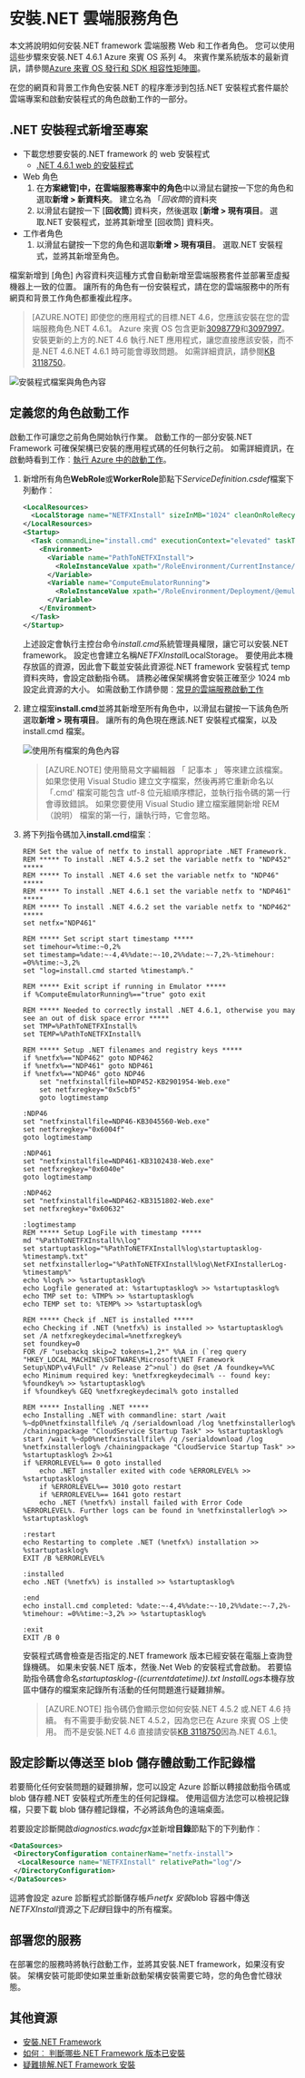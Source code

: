 <properties
   pageTitle="在雲端服務角色安裝.NET |Microsoft Azure"
   description="本文將說明如何手動安裝.NET framework 雲端服務 Web 及工作者角色"
   services="cloud-services"
   documentationCenter=".net"
   authors="thraka"
   manager="timlt"
   editor=""/>

<tags
   ms.service="cloud-services"
   ms.devlang="dotnet"
   ms.topic="article"
   ms.tgt_pltfrm="na"
   ms.workload="na"
   ms.date="08/10/2016"
   ms.author="adegeo"/>

# <a name="install-net-on-a-cloud-service-role"></a>安裝.NET 雲端服務角色 

本文將說明如何安裝.NET framework 雲端服務 Web 和工作者角色。 您可以使用這些步驟來安裝.NET 4.6.1 Azure 來賓 OS 系列 4。 來賓作業系統版本的最新資訊，請參閱[Azure 來賓 OS 發行和 SDK 相容性矩陣圖](cloud-services-guestos-update-matrix.md)。

在您的網頁和背景工作角色安裝.NET 的程序牽涉到包括.NET 安裝程式套件屬於雲端專案和啟動安裝程式的角色啟動工作的一部分。  

## <a name="add-the-net-installer-to-your-project"></a>.NET 安裝程式新增至專案
- 下載您想要安裝的.NET framework 的 web 安裝程式
    - [.NET 4.6.1 web 的安裝程式](http://go.microsoft.com/fwlink/?LinkId=671729)
- Web 角色
  1. 在**方案總管]**中，在雲端服務專案中的**角色**中以滑鼠右鍵按一下您的角色和選取**新增 > 新資料夾**。 建立名為 「*回收筒*的資料夾
  2. 以滑鼠右鍵按一下 [**回收筒**] 資料夾，然後選取 [**新增 > 現有項目**。 選取.NET 安裝程式，並將其新增至 [回收筒] 資料夾。
- 工作者角色
  1. 以滑鼠右鍵按一下您的角色和選取**新增 > 現有項目**。 選取.NET 安裝程式，並將其新增至角色。 

檔案新增到 [角色] 內容資料夾這種方式會自動新增至雲端服務套件並部署至虛擬機器上一致的位置。 讓所有的角色有一份安裝程式，請在您的雲端服務中的所有網頁和背景工作角色都重複此程序。

> [AZURE.NOTE] 即使您的應用程式的目標.NET 4.6，您應該安裝在您的雲端服務角色.NET 4.6.1。 Azure 來賓 OS 包含更新[3098779](https://support.microsoft.com/kb/3098779)和[3097997](https://support.microsoft.com/kb/3097997)。 安裝更新的上方的.NET 4.6 執行.NET 應用程式，讓您直接應該安裝，而不是.NET 4.6.NET 4.6.1 時可能會導致問題。 如需詳細資訊，請參閱[KB 3118750](https://support.microsoft.com/kb/3118750)。

![安裝程式檔案與角色內容][1]

## <a name="define-startup-tasks-for-your-roles"></a>定義您的角色啟動工作
啟動工作可讓您之前角色開始執行作業。 啟動工作的一部分安裝.NET Framework 可確保架構已安裝的應用程式碼的任何執行之前。 如需詳細資訊，在啟動時看到工作︰[執行 Azure 中的啟動工作](cloud-services-startup-tasks.md)。 

1. 新增所有角色**WebRole**或**WorkerRole**節點下*ServiceDefinition.csdef*檔案下列動作︰
    
    ```xml
    <LocalResources>
      <LocalStorage name="NETFXInstall" sizeInMB="1024" cleanOnRoleRecycle="false" />
    </LocalResources>    
    <Startup>
      <Task commandLine="install.cmd" executionContext="elevated" taskType="simple">
        <Environment>
          <Variable name="PathToNETFXInstall">
            <RoleInstanceValue xpath="/RoleEnvironment/CurrentInstance/LocalResources/LocalResource[@name='NETFXInstall']/@path" />
          </Variable>
          <Variable name="ComputeEmulatorRunning">
            <RoleInstanceValue xpath="/RoleEnvironment/Deployment/@emulated" />
          </Variable>
        </Environment>
      </Task>
    </Startup>
    ```

    上述設定會執行主控台命令*install.cmd*系統管理員權限，讓它可以安裝.NET framework。 設定也會建立名稱*NETFXInstall*LocalStorage。 要使用此本機存放區的資源，因此會下載並安裝此資源從.NET framework 安裝程式 temp 資料夾時，會設定啟動指令碼。 請務必確保架構將會安裝正確至少 1024 mb 設定此資源的大小。 如需啟動工作請參閱︰[常見的雲端服務啟動工作](cloud-services-startup-tasks-common.md) 

2. 建立檔案**install.cmd**並將其新增至所有角色中，以滑鼠右鍵按一下該角色所選取**新增 > 現有項目**。 讓所有的角色現在應該.NET 安裝程式檔案，以及 install.cmd 檔案。
    
    ![使用所有檔案的角色內容][2]

    > [AZURE.NOTE] 使用簡易文字編輯器 「 記事本 」 等來建立該檔案。 如果您使用 Visual Studio 建立文字檔案，然後再將它重新命名以 「.cmd' 檔案可能包含 utf-8 位元組順序標記，並執行指令碼的第一行會導致錯誤。 如果您要使用 Visual Studio 建立檔案離開新增 REM （說明） 檔案的第一行，讓執行時，它會忽略。 

3. 將下列指令碼加入**install.cmd**檔案︰

    ```
    REM Set the value of netfx to install appropriate .NET Framework. 
    REM ***** To install .NET 4.5.2 set the variable netfx to "NDP452" *****
    REM ***** To install .NET 4.6 set the variable netfx to "NDP46" *****
    REM ***** To install .NET 4.6.1 set the variable netfx to "NDP461" *****
    REM ***** To install .NET 4.6.2 set the variable netfx to "NDP462" *****
    set netfx="NDP461"
    
    REM ***** Set script start timestamp *****
    set timehour=%time:~0,2%
    set timestamp=%date:~-4,4%%date:~-10,2%%date:~-7,2%-%timehour: =0%%time:~3,2%
    set "log=install.cmd started %timestamp%."
    
    REM ***** Exit script if running in Emulator *****
    if %ComputeEmulatorRunning%=="true" goto exit
    
    REM ***** Needed to correctly install .NET 4.6.1, otherwise you may see an out of disk space error *****
    set TMP=%PathToNETFXInstall%
    set TEMP=%PathToNETFXInstall%
    
    REM ***** Setup .NET filenames and registry keys *****
    if %netfx%=="NDP462" goto NDP462
    if %netfx%=="NDP461" goto NDP461
    if %netfx%=="NDP46" goto NDP46
        set "netfxinstallfile=NDP452-KB2901954-Web.exe"
        set netfxregkey="0x5cbf5"
        goto logtimestamp
    
    :NDP46
    set "netfxinstallfile=NDP46-KB3045560-Web.exe"
    set netfxregkey="0x6004f"
    goto logtimestamp
    
    :NDP461
    set "netfxinstallfile=NDP461-KB3102438-Web.exe"
    set netfxregkey="0x6040e"
    goto logtimestamp
    
    :NDP462
    set "netfxinstallfile=NDP462-KB3151802-Web.exe"
    set netfxregkey="0x60632"
    
    :logtimestamp
    REM ***** Setup LogFile with timestamp *****
    md "%PathToNETFXInstall%\log"
    set startuptasklog="%PathToNETFXInstall%log\startuptasklog-%timestamp%.txt"
    set netfxinstallerlog="%PathToNETFXInstall%log\NetFXInstallerLog-%timestamp%"
    echo %log% >> %startuptasklog%
    echo Logfile generated at: %startuptasklog% >> %startuptasklog%
    echo TMP set to: %TMP% >> %startuptasklog%
    echo TEMP set to: %TEMP% >> %startuptasklog%
    
    REM ***** Check if .NET is installed *****
    echo Checking if .NET (%netfx%) is installed >> %startuptasklog%
    set /A netfxregkeydecimal=%netfxregkey%
    set foundkey=0
    FOR /F "usebackq skip=2 tokens=1,2*" %%A in (`reg query "HKEY_LOCAL_MACHINE\SOFTWARE\Microsoft\NET Framework Setup\NDP\v4\Full" /v Release 2^>nul`) do @set /A foundkey=%%C
    echo Minimum required key: %netfxregkeydecimal% -- found key: %foundkey% >> %startuptasklog%
    if %foundkey% GEQ %netfxregkeydecimal% goto installed
    
    REM ***** Installing .NET *****
    echo Installing .NET with commandline: start /wait %~dp0%netfxinstallfile% /q /serialdownload /log %netfxinstallerlog%  /chainingpackage "CloudService Startup Task" >> %startuptasklog%
    start /wait %~dp0%netfxinstallfile% /q /serialdownload /log %netfxinstallerlog% /chainingpackage "CloudService Startup Task" >> %startuptasklog% 2>>&1
    if %ERRORLEVEL%== 0 goto installed
        echo .NET installer exited with code %ERRORLEVEL% >> %startuptasklog%   
        if %ERRORLEVEL%== 3010 goto restart
        if %ERRORLEVEL%== 1641 goto restart
        echo .NET (%netfx%) install failed with Error Code %ERRORLEVEL%. Further logs can be found in %netfxinstallerlog% >> %startuptasklog%
    
    :restart
    echo Restarting to complete .NET (%netfx%) installation >> %startuptasklog%
    EXIT /B %ERRORLEVEL%
    
    :installed
    echo .NET (%netfx%) is installed >> %startuptasklog%
    
    :end
    echo install.cmd completed: %date:~-4,4%%date:~-10,2%%date:~-7,2%-%timehour: =0%%time:~3,2% >> %startuptasklog%
    
    :exit
    EXIT /B 0
    ```
        
    安裝程式碼會檢查是否指定的.NET framework 版本已經安裝在電腦上查詢登錄機碼。 如果未安裝.NET 版本，然後.Net Web 的安裝程式會啟動。 若要協助指令碼會命名*startuptasklog-((currentdatetime)).txt* *InstallLogs*本機存放區中儲存的檔案來記錄所有活動的任何問題進行疑難排解。

    > [AZURE.NOTE] 指令碼仍會顯示您如何安裝.NET 4.5.2 或.NET 4.6 持續。 有不需要手動安裝.NET 4.5.2，因為您已在 Azure 來賓 OS 上使用。 而不是安裝.NET 4.6 直接請安裝[KB 3118750](https://support.microsoft.com/kb/3118750)因為.NET 4.6.1。
      

## <a name="configure-diagnostics-to-transfer-the-startup-task-logs-to-blob-storage"></a>設定診斷以傳送至 blob 儲存體啟動工作記錄檔 
若要簡化任何安裝問題的疑難排解，您可以設定 Azure 診斷以轉接啟動指令碼或 blob 儲存體.NET 安裝程式所產生的任何記錄檔。 使用這個方法您可以檢視記錄檔，只要下載 blob 儲存體記錄檔，不必將該角色的遠端桌面。

若要設定診斷開啟*diagnostics.wadcfgx*並新增**目錄**節點下的下列動作︰ 

```xml 
<DataSources>
 <DirectoryConfiguration containerName="netfx-install">
  <LocalResource name="NETFXInstall" relativePath="log"/>
 </DirectoryConfiguration>
</DataSources>
```

這將會設定 azure 診斷程式診斷儲存帳戶*netfx 安裝*blob 容器中傳送*NETFXInstall*資源之下*記錄*目錄中的所有檔案。

## <a name="deploying-your-service"></a>部署您的服務 
在部署您的服務時將執行啟動工作，並將其安裝.NET framework，如果沒有安裝。 架構安裝可能即使如果並重新啟動架構安裝需要它時，您的角色會忙碌狀態。 

## <a name="additional-resources"></a>其他資源

- [安裝.NET Framework][]
- [如何︰ 判斷哪些.NET Framework 版本已安裝][]
- [疑難排解.NET Framework 安裝][]

[如何︰ 判斷哪些.NET Framework 版本已安裝]: https://msdn.microsoft.com/library/hh925568.aspx
[安裝.NET Framework]: https://msdn.microsoft.com/library/5a4x27ek.aspx
[疑難排解.NET Framework 安裝]: https://msdn.microsoft.com/library/hh925569.aspx

<!--Image references-->
[1]: ./media/cloud-services-dotnet-install-dotnet/rolecontentwithinstallerfiles.png
[2]: ./media/cloud-services-dotnet-install-dotnet/rolecontentwithallfiles.png

 
